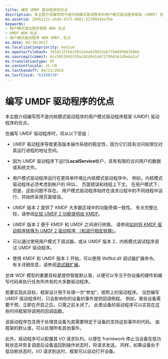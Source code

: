 ```yaml
---
title: 编写 UMDF 驱动程序的优点
description: 本主题介绍编写而不是内核模式驱动程序的用户模式驱动程序框架 (UMDF) 驱动程序的优点。
ms.assetid: 28db2121-a5d4-4375-8081-52709416efb0
keywords:
- 用户模式驱动程序框架 WDK 优点
- UMDF WDK 优点
- 用户模式驱动程序 WDK UMDF，优点
ms.date: 04/20/2017
ms.localizationpriority: medium
ms.openlocfilehash: 355d215fb633b51e6e629833ab7fb8699963b0bb
ms.sourcegitcommit: 0cc5051945559a242d941a6f2799d161d8eba2a7
ms.translationtype: MT
ms.contentlocale: zh-CN
ms.lasthandoff: 04/23/2019
ms.locfileid: "63350726"
---
```

# <a name="advantages-of-writing-umdf-drivers"></a>编写 UMDF 驱动程序的优点


本主题介绍编写而不是内核模式驱动程序的用户模式驱动程序框架 (UMDF) 驱动程序的优点。

在编写 UMDF 驱动程序时，将从以下受益：

-   UMDF 驱动程序导致更高版本操作系统的稳定性，因为它们具有访问权限仅对其运行进程的地址空间。
-   因为 UMDF 驱动程序下运行**LocalService**帐户，具有有限的访问用户的数据或系统文件。
-   用户模式驱动程序运行在更简单环境比内核模式驱动程序中。 例如，内核模式驱动程序必须考虑到帐户的 IRQL、 页面错误和线程上下文。 在用户模式下，但是，这些问题不存在。 用户模式驱动程序始终在请求过程中的不同线程中运行，并始终采用页面错误。

-   UMDF 版本 2 提供了 KMDF 大多数区域中的功能奇偶一致性。 有关完整比较，请参阅[比较 UMDF 2 功能提供给 KMDF](comparing-umdf-2-0-functionality-to-kmdf.md)。
-   UMDF 版本 2 便于 KMDF 和 UMDF 之间进行转换。 请参阅[如何将 KMDF 驱动程序转换为 UMDF 2 驱动程序 （和进行相反转换）](how-to-generate-a-umdf-driver-from-a-kmdf-driver.md)。
-   可以通过使用用户模式下调试器，或从 UMDF 版本 2，内核模式调试程序调试 UMDF 驱动程序。

-   使用 KMDF 和 UMDF 版本 2 开始，可以使用 Wdfkd.dll 调试器扩展命令。 有关详细信息，请参阅[调试器扩展](debugger-extensions-for-kmdf-drivers.md)。

总体 WDF 模型的重要目标是提供智能默认值，以便可以专注于你设备的硬件和编写代码来执行任务所共有的大多数驱动程序。

若要实现此目标，框架设计用于处理一次"参加"，按照上的驱动程序。 当您编写 UMDF 驱动程序时，只会影响你的设备的事件提供回调例程。 例如，某些设备需要干预，立即在开启之后，只需之前关闭了。 此类设备的驱动程序可以实现在这些时间框架将调用的回调函数。

该驱动程序包含用于处理其设备为其需要特定于设备的支持这些事件的代码。 由框架的默认值，可以处理所有其他事件。

此外，驱动程序可以配置其 I/O 请求队列，以便在 framework 停止当设备在低功耗状态并恢复调度后设备返回到操作状态时，将请求发送。 同样，如果设备处于低功耗状态时，I/O 请求到达时，框架可以自动打开设备。

 

 





